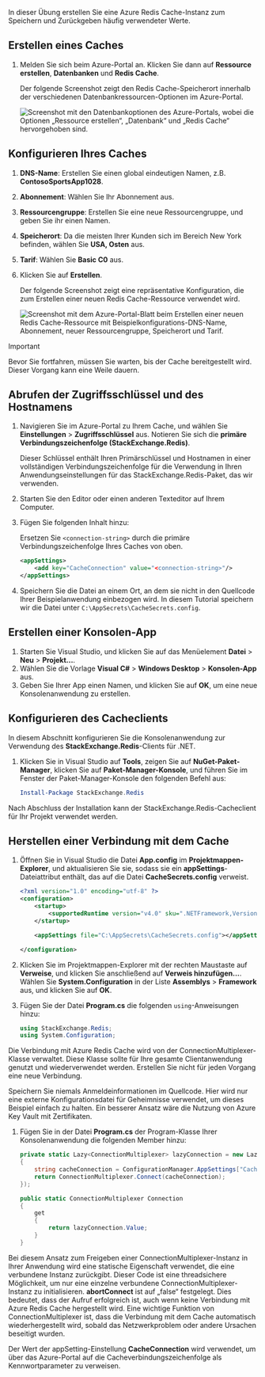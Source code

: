 In dieser Übung erstellen Sie eine Azure Redis Cache-Instanz zum Speichern und Zurückgeben häufig verwendeter Werte.

## <a name="create-a-cache"></a>Erstellen eines Caches

1. Melden Sie sich beim Azure-Portal an. Klicken Sie dann auf **Ressource erstellen**, **Datenbanken** und **Redis Cache**.

    Der folgende Screenshot zeigt den Redis Cache-Speicherort innerhalb der verschiedenen Datenbankressourcen-Optionen im Azure-Portal.

    ![Screenshot mit den Datenbankoptionen des Azure-Portals, wobei die Optionen „Ressource erstellen“, „Datenbank“ und „Redis Cache“ hervorgehoben sind.](../media/4-create-a-cache-1.png)

## <a name="configure-your-cache"></a>Konfigurieren Ihres Caches

1. **DNS-Name**: Erstellen Sie einen global eindeutigen Namen, z.B. **ContosoSportsApp1028**.
1. **Abonnement**: Wählen Sie Ihr Abonnement aus.
1. **Ressourcengruppe**: Erstellen Sie eine neue Ressourcengruppe, und geben Sie ihr einen Namen.
1. **Speicherort**: Da die meisten Ihrer Kunden sich im Bereich New York befinden, wählen Sie **USA, Osten** aus.
1. **Tarif**: Wählen Sie **Basic C0** aus.
1. Klicken Sie auf **Erstellen**.

    Der folgende Screenshot zeigt eine repräsentative Konfiguration, die zum Erstellen einer neuen Redis Cache-Ressource verwendet wird.

    ![Screenshot mit dem Azure-Portal-Blatt beim Erstellen einer neuen Redis Cache-Ressource mit Beispielkonfigurations-DNS-Name, Abonnement, neuer Ressourcengruppe, Speicherort und Tarif.](../media/4-create-a-cache-2.png)

> [!IMPORTANT]
> Bevor Sie fortfahren, müssen Sie warten, bis der Cache bereitgestellt wird. Dieser Vorgang kann eine Weile dauern.

## <a name="retrieve-the-access-keys-and-host-name"></a>Abrufen der Zugriffsschlüssel und des Hostnamens

1. Navigieren Sie im Azure-Portal zu Ihrem Cache, und wählen Sie **Einstellungen** > **Zugriffsschlüssel** aus. Notieren Sie sich die **primäre Verbindungszeichenfolge (StackExchange.Redis)**.

    Dieser Schlüssel enthält Ihren Primärschlüssel und Hostnamen in einer vollständigen Verbindungszeichenfolge für die Verwendung in Ihren Anwendungseinstellungen für das StackExchange.Redis-Paket, das wir verwenden.

1. Starten Sie den Editor oder einen anderen Texteditor auf Ihrem Computer.
1. Fügen Sie folgenden Inhalt hinzu:

    Ersetzen Sie `<connection-string>` durch die primäre Verbindungszeichenfolge Ihres Caches von oben.

    ```xml
    <appSettings>
        <add key="CacheConnection" value="<connection-string>"/>
    </appSettings>
    ```

1. Speichern Sie die Datei an einem Ort, an dem sie nicht in den Quellcode Ihrer Beispielanwendung einbezogen wird. In diesem Tutorial speichern wir die Datei unter `C:\AppSecrets\CacheSecrets.config`.

## <a name="create-a-console-app"></a>Erstellen einer Konsolen-App

1. Starten Sie Visual Studio, und klicken Sie auf das Menüelement **Datei** > **Neu** > **Projekt...**.
1. Wählen Sie die Vorlage **Visual C#** > **Windows Desktop** > **Konsolen-App** aus.
1. Geben Sie Ihrer App einen Namen, und klicken Sie auf **OK**, um eine neue Konsolenanwendung zu erstellen.

## <a name="configure-the-cache-client"></a>Konfigurieren des Cacheclients

In diesem Abschnitt konfigurieren Sie die Konsolenanwendung zur Verwendung des **StackExchange.Redis**-Clients für .NET.

1. Klicken Sie in Visual Studio auf **Tools**, zeigen Sie auf **NuGet-Paket-Manager**, klicken Sie auf **Paket-Manager-Konsole**, und führen Sie im Fenster der Paket-Manager-Konsole den folgenden Befehl aus:

    ```powershell
    Install-Package StackExchange.Redis
    ```

Nach Abschluss der Installation kann der StackExchange.Redis-Cacheclient für Ihr Projekt verwendet werden.

## <a name="connect-to-the-cache"></a>Herstellen einer Verbindung mit dem Cache

1. Öffnen Sie in Visual Studio die Datei **App.config** im **Projektmappen-Explorer**, und aktualisieren Sie sie, sodass sie ein **appSettings**-Dateiattribut enthält, das auf die Datei **CacheSecrets.config** verweist.

    ```xml
    <?xml version="1.0" encoding="utf-8" ?>
    <configuration>
        <startup>
            <supportedRuntime version="v4.0" sku=".NETFramework,Version=v4.7.1" />
        </startup>

        <appSettings file="C:\AppSecrets\CacheSecrets.config"></appSettings>

    </configuration>
    ```

1. Klicken Sie im Projektmappen-Explorer mit der rechten Maustaste auf **Verweise**, und klicken Sie anschließend auf **Verweis hinzufügen...**. Wählen Sie **System.Configuration** in der Liste **Assemblys** > **Framework** aus, und klicken Sie auf **OK**.

1. Fügen Sie der Datei **Program.cs** die folgenden `using`-Anweisungen hinzu:

    ```csharp
    using StackExchange.Redis;
    using System.Configuration;
    ```

Die Verbindung mit Azure Redis Cache wird von der ConnectionMultiplexer-Klasse verwaltet. Diese Klasse sollte für Ihre gesamte Clientanwendung genutzt und wiederverwendet werden. Erstellen Sie nicht für jeden Vorgang eine neue Verbindung.

Speichern Sie niemals Anmeldeinformationen im Quellcode. Hier wird nur eine externe Konfigurationsdatei für Geheimnisse verwendet, um dieses Beispiel einfach zu halten. Ein besserer Ansatz wäre die Nutzung von Azure Key Vault mit Zertifikaten.

1. Fügen Sie in der Datei **Program.cs** der Program-Klasse Ihrer Konsolenanwendung die folgenden Member hinzu:

    ```csharp
    private static Lazy<ConnectionMultiplexer> lazyConnection = new Lazy<ConnectionMultiplexer>(() =>
    {
        string cacheConnection = ConfigurationManager.AppSettings["CacheConnection"].ToString();
        return ConnectionMultiplexer.Connect(cacheConnection);
    });

    public static ConnectionMultiplexer Connection
    {
        get
        {
            return lazyConnection.Value;
        }
    }
    ```

Bei diesem Ansatz zum Freigeben einer ConnectionMultiplexer-Instanz in Ihrer Anwendung wird eine statische Eigenschaft verwendet, die eine verbundene Instanz zurückgibt. Dieser Code ist eine threadsichere Möglichkeit, um nur eine einzelne verbundene ConnectionMultiplexer-Instanz zu initialisieren. **abortConnect** ist auf „false“ festgelegt. Dies bedeutet, dass der Aufruf erfolgreich ist, auch wenn keine Verbindung mit Azure Redis Cache hergestellt wird. Eine wichtige Funktion von ConnectionMultiplexer ist, dass die Verbindung mit dem Cache automatisch wiederhergestellt wird, sobald das Netzwerkproblem oder andere Ursachen beseitigt wurden.

Der Wert der appSetting-Einstellung **CacheConnection** wird verwendet, um über das Azure-Portal auf die Cacheverbindungszeichenfolge als Kennwortparameter zu verweisen.
